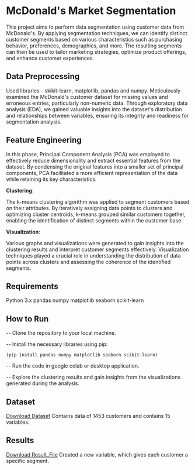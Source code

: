 # McDonald's Market Segmentation
This project aims to perform data segmentation using customer data from McDonald's. By applying segmentation techniques, we can identify distinct customer segments based on various characteristics such as purchasing behavior, preferences, demographics, and more. The resulting segments can then be used to tailor marketing strategies, optimize product offerings, and enhance customer experiences.

## Data Preprocessing
Used libraries - skikit-learn, matplotlib, pandas and numpy. Meticulously examined the McDonald's customer dataset for missing values and erroneous entries, particularly non-numeric data. Through exploratory data analysis (EDA), we gained valuable insights into the dataset's distribution and relationships between variables, ensuring its integrity and readiness for segmentation analysis.

## Feature Engineering
In this phase, Principal Component Analysis (PCA) was employed to effectively reduce dimensionality and extract essential features from the dataset. By condensing the original features into a smaller set of principal components, PCA facilitated a more efficient representation of the data while retaining its key characteristics.

 __Clustering__:

The k-means clustering algorithm was applied to segment customers based on their attributes. By iteratively assigning data points to clusters and optimizing cluster centroids, k-means grouped similar customers together, enabling the identification of distinct segments within the customer base.

 __Visualization__:

Various graphs and visualizations were generated to gain insights into the clustering results and interpret customer segments effectively. Visualization techniques played a crucial role in understanding the distribution of data points across clusters and assessing the coherence of the identified segments.

## Requirements
Python 3.x pandas numpy matplotlib seaborn scikit-learn 

## How to Run
-- Clone the repository to your local machine.

-- Install the necessary libraries using pip:

    (pip install pandas numpy matplotlib seaborn scikit-learn)
  
-- Run the code in google colab or desktop application.

-- Explore the clustering results and gain insights from the visualizations generated during the analysis.

## Dataset
[Download Dataset](https://drive.google.com/file/d/1OexH-CVBBXAdXwuEdeYfguKliMWqNOyl/view?usp=sharing) Contains data of 1453 customers and contains 15 variables.

## Results
[Download Result_File](https://docs.google.com/spreadsheets/d/1lw2IJGWO-9KsWOYRRr9x-1iyfREtLkb1/edit?usp=sharing&ouid=113132853465074771254&rtpof=true&sd=true) Created a new variable, which gives each customer a specific segment.



